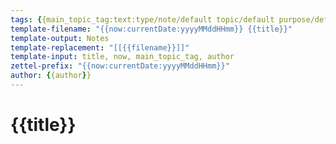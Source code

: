 ```yaml
---
tags: {{main_topic_tag:text:type/note/default topic/default purpose/default}}
template-filename: "{{now:currentDate:yyyyMMddHHmm}} {{title}}"
template-output: Notes
template-replacement: "[[{{filename}}]]"
template-input: title, now, main_topic_tag, author
zettel-prefix: "{{now:currentDate:yyyyMMddHHmm}}"
author: {{author}}
---
```


# {{title}}
